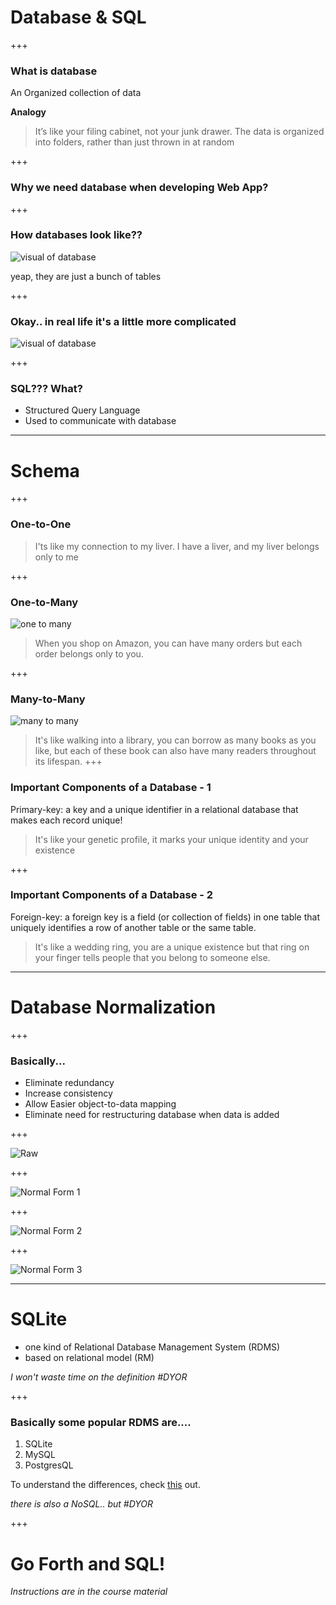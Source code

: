 # Database & SQL

+++

### What is database

An Organized collection of data

**Analogy**

> It’s like your filing cabinet, not your junk drawer. The data is organized into folders, rather than just thrown in at random

+++

### Why we need database when developing Web App?

+++

### How databases look like??

![visual of database](database-look.jpg)

yeap, they are just a bunch of tables

+++

### Okay.. in real life it's a little more complicated
![visual of database](database-look.gif)

+++

### SQL??? What?

* Structured Query Language
* Used to communicate with database

---
# Schema

+++
### One-to-One

> I'ts like my connection to my liver. I have a liver, and my liver belongs only to me


+++

### One-to-Many

![one to many](onetomany.png)

> When you shop on Amazon, you can have many orders but each order belongs only to you.

+++

### Many-to-Many

![many to many](manytomany.jpg)

> It's like walking into a library, you can borrow as many books as you like, but each of these book can also have many readers throughout its lifespan.
+++

### Important Components of a Database - 1 

Primary-key: a key and a unique identifier in a relational database that makes each record unique!

> It's like your genetic profile, it marks your unique identity and your existence

+++

### Important Components of a Database - 2 

Foreign-key: a foreign key is a field (or collection of fields) in one table that uniquely identifies a row of another table or the same table.

> It's like a wedding ring, you are a unique existence but that ring on your finger tells people that you belong to someone else.

---
# Database Normalization 

+++

### Basically...

* Eliminate redundancy
* Increase consistency
* Allow Easier object-to-data mapping
* Eliminate need for restructuring database when data is added

+++

![Raw](N0.jpg)

+++

![Normal Form 1](N1.jpg)

+++

![Normal Form 2](N2.jpg)

+++

![Normal Form 3](N3.jpg)

---
# SQLite

* one kind of Relational Database Management System (RDMS)
* based on relational model (RM)

*I won't waste time on the definition #DYOR*

+++

### Basically some popular RDMS are....

1. SQLite 
2. MySQL 
3. PostgresQL 

To understand the differences, check [this](https://www.digitalocean.com/community/tutorials/sqlite-vs-mysql-vs-postgresql-a-comparison-of-relational-database-management-systems) out. 

*there is also a NoSQL.. but #DYOR*

+++

# Go Forth and SQL!

*Instructions are in the course material*





